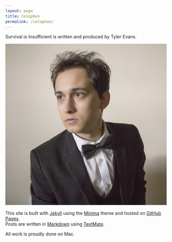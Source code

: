 ```yaml
---
layout: page
title: Colophon
permalink: /colophon/
---
```


Survival is Insufficient is written and produced by Tyler Evans.

![Me](/assets/me.jpg)

This site is built with [Jekyll](https://jekyllrb.com) using the [Minima](https://github.com/jekyll/minima) theme and hosted on [GitHub Pages](https://docs.github.com/en/pages).  
Posts are written in [Markdown](https://daringfireball.net/projects/markdown/) using [TextMate](https://macromates.com).

All work is proudly done on Mac.
